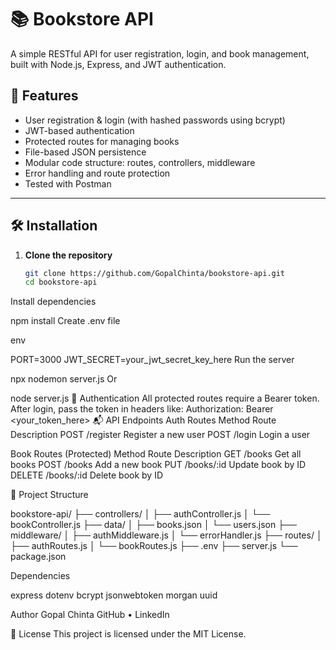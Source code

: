 # 📚 Bookstore API

A simple RESTful API for user registration, login, and book management, built with Node.js, Express, and JWT authentication.

## 🔧 Features

- User registration & login (with hashed passwords using bcrypt)
- JWT-based authentication
- Protected routes for managing books
- File-based JSON persistence
- Modular code structure: routes, controllers, middleware
- Error handling and route protection
- Tested with Postman

---

## 🛠️ Installation

1. **Clone the repository**
   ```bash
   git clone https://github.com/GopalChinta/bookstore-api.git
   cd bookstore-api
Install dependencies

npm install
Create .env file

env

PORT=3000
JWT_SECRET=your_jwt_secret_key_here
Run the server


npx nodemon server.js
Or


node server.js
🔐 Authentication
All protected routes require a Bearer token. After login, pass the token in headers like:
Authorization: Bearer <your_token_here>
📬 API Endpoints
Auth Routes
Method	Route	Description
POST	/register	Register a new user
POST	/login	Login a user

Book Routes (Protected)
Method	Route	Description
GET	/books	Get all books
POST	/books	Add a new book
PUT	/books/:id	Update book by ID
DELETE	/books/:id	Delete book by ID

📁 Project Structure

bookstore-api/
├── controllers/
│   ├── authController.js
│   └── bookController.js
├── data/
│   ├── books.json
│   └── users.json
├── middleware/
│   ├── authMiddleware.js
│   └── errorHandler.js
├── routes/
│   ├── authRoutes.js
│   └── bookRoutes.js
├── .env
├── server.js
└── package.json

Dependencies

express
dotenv
bcrypt
jsonwebtoken
morgan
uuid



Author
Gopal Chinta
GitHub • LinkedIn

📄 License
This project is licensed under the MIT License.













 
 
